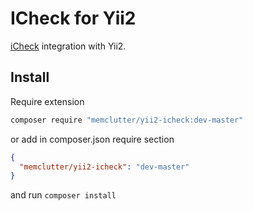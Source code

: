 # ICheck for Yii2
[iCheck](https://www.google.ru/url?sa=t&rct=j&q=&esrc=s&source=web&cd=1&cad=rja&uact=8&ved=0ahUKEwjZuvSx4KvMAhXCkSwKHbiZAWEQFggbMAA&url=http%3A%2F%2Ficheck.fronteed.com%2F&usg=AFQjCNE_i1-Lhml1Lp-mZWX0m-18kQhSdA&sig2=9fusKvb9V1mxuY_TROEgXw&bvm=bv.120551593,d.bGg) integration with Yii2.
## Install
Require extension
```sh
composer require "memclutter/yii2-icheck:dev-master"
```
or add in composer.json require section
```json
{
  "memclutter/yii2-icheck": "dev-master"
}
```
and run ```composer install```